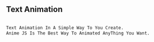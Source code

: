 ## Text Animation 

```bash

Text Animation In A Simple Way To You Create.
Anime JS Is The Best Way To Animated AnyThing You Want.

```